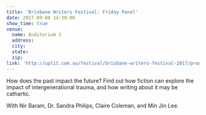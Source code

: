 ```yaml
---
title: 'Brisbane Writers Festival: Friday Panel'
date: 2017-09-08 14:30:00
show_time: true
venue:
  name: Auditorium 1
  address:
  city:
  state:
  zip:
link: 'http://uplit.com.au/festival/brisbane-writers-festival-2017/program/pains-of-the-past'
---
```



How does the past impact the future? Find out how fiction can explore the impact of intergenerational trauma, and how writing about it may be cathartic.

With Nir Baram, Dr. Sandra Philips, Claire Coleman, and Min Jin Lee.